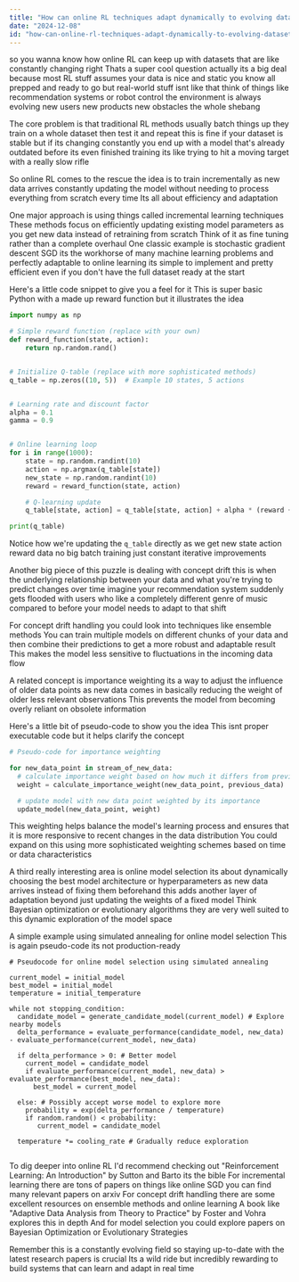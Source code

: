 ```yaml
---
title: "How can online RL techniques adapt dynamically to evolving datasets during training?"
date: "2024-12-08"
id: "how-can-online-rl-techniques-adapt-dynamically-to-evolving-datasets-during-training"
---
```


 so you wanna know how online RL can keep up with datasets that are like constantly changing right  Thats a super cool question actually  its a big deal because most RL stuff assumes your data is nice and static you know  all prepped and ready to go  but real-world stuff isnt like that  think of things like recommendation systems  or robot control  the environment is always evolving new users new products new obstacles the whole shebang


The core problem is that traditional RL methods usually batch things up they train on a whole dataset then test it and repeat  this is fine if your dataset is stable but if its changing constantly you end up with a model that's already outdated before its even finished training  its like trying to hit a moving target with a really slow rifle  


So online RL comes to the rescue  the idea is to train incrementally as new data arrives  constantly updating the model without needing to process everything from scratch every time Its all about efficiency and adaptation


One major approach is using things called incremental learning techniques  These methods focus on efficiently updating existing model parameters as you get new data instead of retraining from scratch  Think of it as fine tuning rather than a complete overhaul  One classic example is stochastic gradient descent SGD  its the workhorse of many machine learning problems and perfectly adaptable to online learning  its simple to implement and pretty efficient even if you don't have the full dataset ready at the start


Here's a little code snippet to give you a feel for it  This is super basic Python with a made up reward function but it illustrates the idea


```python
import numpy as np

# Simple reward function (replace with your own)
def reward_function(state, action):
    return np.random.rand()


# Initialize Q-table (replace with more sophisticated methods)
q_table = np.zeros((10, 5))  # Example 10 states, 5 actions


# Learning rate and discount factor
alpha = 0.1
gamma = 0.9


# Online learning loop
for i in range(1000):
    state = np.random.randint(10)
    action = np.argmax(q_table[state])
    new_state = np.random.randint(10)
    reward = reward_function(state, action)

    # Q-learning update
    q_table[state, action] = q_table[state, action] + alpha * (reward + gamma * np.max(q_table[new_state]) - q_table[state, action])

print(q_table)
```

Notice how we're updating the `q_table` directly as we get new  state action reward data  no big batch training just constant iterative improvements


Another big piece of this puzzle is dealing with concept drift  this is when the underlying relationship between your data and what you're trying to predict changes over time  imagine your recommendation system suddenly gets flooded with users who like a completely different genre of music compared to before your model needs to adapt to that shift  


For concept drift handling you could look into techniques like ensemble methods  You can train multiple models on different chunks of your data and then combine their predictions to get a more robust and adaptable result  This makes the model less sensitive to fluctuations in the incoming data flow


A related concept is importance weighting   its a way to adjust the influence of older data points as new data comes in basically reducing the weight of older less relevant observations This prevents the model from becoming overly reliant on obsolete information   


Here's a little bit of pseudo-code to show you the idea   This isnt proper executable code but it helps clarify the concept


```python
# Pseudo-code for importance weighting

for new_data_point in stream_of_new_data:
  # calculate importance weight based on how much it differs from previous data
  weight = calculate_importance_weight(new_data_point, previous_data)

  # update model with new data point weighted by its importance
  update_model(new_data_point, weight)
```


This weighting helps balance the model's learning process and ensures that it is more responsive to recent changes in the data distribution   You could expand on this using more sophisticated weighting schemes based on time or data characteristics


A third really interesting area is online model selection   its about dynamically choosing the best model architecture or hyperparameters as new data arrives instead of fixing them beforehand  this adds another layer of adaptation beyond just updating the weights of a fixed model  Think Bayesian optimization or evolutionary algorithms  they are very well suited to this dynamic exploration of the model space  


A simple example using simulated annealing for online model selection  This is again pseudo-code its not production-ready


```
# Pseudocode for online model selection using simulated annealing

current_model = initial_model
best_model = initial_model
temperature = initial_temperature

while not stopping_condition:
  candidate_model = generate_candidate_model(current_model) # Explore nearby models
  delta_performance = evaluate_performance(candidate_model, new_data) - evaluate_performance(current_model, new_data)

  if delta_performance > 0: # Better model
    current_model = candidate_model
    if evaluate_performance(current_model, new_data) > evaluate_performance(best_model, new_data):
      best_model = current_model

  else: # Possibly accept worse model to explore more
    probability = exp(delta_performance / temperature)
    if random.random() < probability:
       current_model = candidate_model

  temperature *= cooling_rate # Gradually reduce exploration


```

To dig deeper into online RL I'd recommend checking out  "Reinforcement Learning: An Introduction" by Sutton and Barto its the bible  For incremental learning there are tons of papers on things like online SGD  you can find many relevant papers on arxiv  For concept drift handling there are some excellent resources on ensemble methods and online learning  A book like "Adaptive Data Analysis from Theory to Practice" by Foster and Vohra explores this in depth  And for model selection you could explore papers on Bayesian Optimization or Evolutionary Strategies


Remember this is a constantly evolving field so staying up-to-date with the latest research papers is crucial  Its a wild ride but incredibly rewarding to build systems that can learn and adapt in real time
